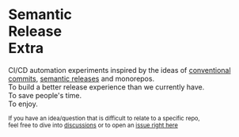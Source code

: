 <h1>Semantic<br/>Release</br>Extra</h1>

CI/CD automation experiments inspired by the ideas of [conventional commits](https://www.conventionalcommits.org/en/v1.0.0/), [semantic releases](https://github.com/semantic-release/semantic-release) and monorepos.  
To build a better release experience than we currently have.  
To save people's time.  
To enjoy.

<sub>If you have an idea/question that is difficult to relate to a specific repo,<br/>feel free to dive into [discussions](https://github.com/semrel-extra/.github/discussions) or to open an [issue right here](https://github.com/semrel-extra/.github/issues) </sub>

